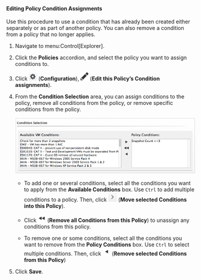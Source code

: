 #### Editing Policy Condition Assignments

Use this procedure to use a condition that has already been created
either separately or as part of another policy. You can also remove a
condition from a policy that no longer applies.

1.  Navigate to menu:Control\[Explorer\].

2.  Click the **Policies** accordion, and select the policy you want to
    assign conditions to.

3.  Click ![image](/images/1847.png) (**Configuration**),
    ![image](/images/1851.png) (**Edit this Policy’s Condition
    assignments**).

4.  From the **Condition Selection** area, you can assign conditions to
    the policy, remove all conditions from the policy, or remove
    specific conditions from the policy.

    ![image](/images/1879.png)

      - To add one or several conditions, select all the conditions you
        want to apply from the **Available Conditions** box. Use `Ctrl`
        to add multiple conditions to a policy. Then, click
        ![image](/images/1876.png) (**Move selected Conditions into this
        Policy**).

      - Click ![image](/images/1877.png) (**Remove all Conditions from
        this Policy**) to unassign any conditions from this policy.

      - To remove one or some conditions, select all the conditions you
        want to remove from the **Policy Conditions** box. Use `Ctrl` to
        select multiple conditions. Then, click
        ![image](/images/1878.png) (**Remove selected Conditions from
        this Policy**)

5.  Click **Save**.
